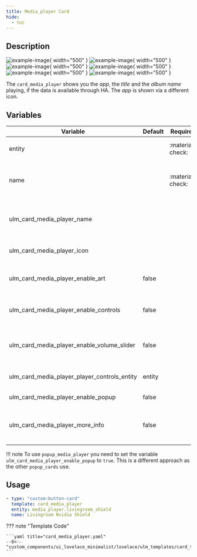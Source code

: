 ```yaml
---
title: Media_player Card
hide:
  - toc
---
```


<!-- markdownlint-disable MD046 -->

## Description

![example-image](../../assets/img/ulm_cards/card_media_player.png){ width="500" }
![example-image](../../assets/img/ulm_cards/card_media_player_icon.png){ width="500" }
![example-image](../../assets/img/ulm_cards/card_media_player_art.png){ width="500" }
![example-image](../../assets/img/ulm_cards/card_media_player_controls.png){ width="500" }
![example-image](../../assets/img/ulm_cards/card_media_player_art_controls.png){ width="500" }
![example-image](../../assets/img/ulm_cards/card_media_player_volume_slider.png){ width="500" }

  The `card_media_player` shows you the _app_, the _title_ and the _album name_ playing, if the data is available through HA. The _app_ is shown via a different icon.

## Variables

| Variable                                     | Default | Required         | Notes                                           |
| -------------------------------------------- | ------- | ---------------- | ----------------------------------------------- |
| entity                                       |         | :material-check: | The media-player entity                         |
| name                                         |         | :material-check: | Name to display for your media-player           |
| ulm_card_media_player_name                   |         |                  | Name to display for your media-player           |
| ulm_card_media_player_icon                   |         |                  | Change the icon displayed                       |
| ulm_card_media_player_enable_art             | false   |                  | Enable album picture on background              |
| ulm_card_media_player_enable_controls        | false   |                  | Enable controls bellow the title                |
| ulm_card_media_player_enable_volume_slider   | false   |                  | Enable volume slider bellow controls            |
| ulm_card_media_player_player_controls_entity | entity  |                  | Change the controlled entity                    |
| ulm_card_media_player_enable_popup           | false   |                  | Enable pop-up                                   |
| ulm_card_media_player_more_info              | false   |                  | Displays artist and album info in the sub-label |

!!! note
  To use `popup_media_player` you need to set the variable `ulm_card_media_player_enable_popup` to `true`. This is a different approach as the other `popup_cards` use.

## Usage

```yaml
- type: "custom:button-card"
  template: card_media_player
  entity: media_player.livingroom_shield
  name: Livingroom Nvidia Shield
```

??? note "Template Code"

    ```yaml title="card_media_player.yaml"
    --8<-- "custom_components/ui_lovelace_minimalist/lovelace/ulm_templates/card_templates/cards/card_media_player.yaml"
    ```
